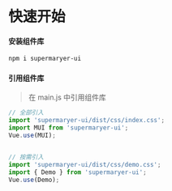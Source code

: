 # 快速开始

#### 安装组件库
```bash
npm i supermaryer-ui
```

#### 引用组件库
> 在 main.js 中引用组件库

```javascript
// 全部引入
import 'supermaryer-ui/dist/css/index.css';
import MUI from 'supermaryer-ui';
Vue.use(MUI);


// 按需引入
import 'supermaryer-ui/dist/css/demo.css';
import { Demo } from 'supermaryer-ui';
Vue.use(Demo);
```

